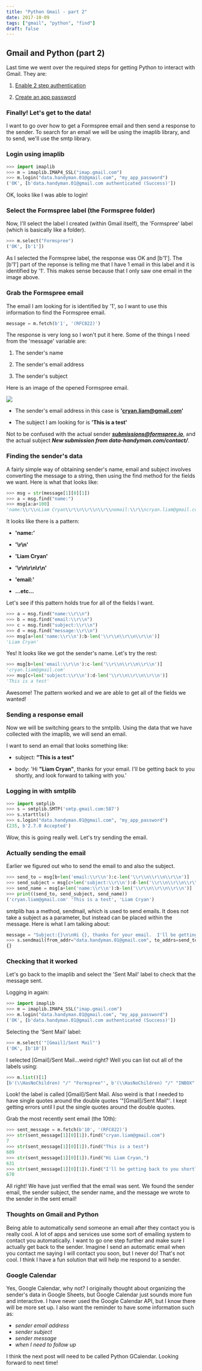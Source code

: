 ```yaml
---
title: "Python Gmail - part 2"
date: 2017-10-09
tags: ["gmail", "python", "find"]
draft: false
---
```


## Gmail and Python (part 2)

Last time we went over the required steps for getting Python to interact with
Gmail.  They are:

1)  [Enable 2 step authentication](/post/python-gmail1/#2-step-authentication)

2)  [Create an app password](/post/python-gmail1/#app-password)


### Finally! Let's get to the data!

I want to go over how to get a Formspree email and then send a response to the
sender.  To search for an email we will be using the imaplib library, and to send,
we'll use the smtp library.


### Login using imaplib

```python
>>> import imaplib
>>> m = imaplib.IMAP4_SSL("imap.gmail.com")
>>> m.login("data.handyman.01@gmail.com", "my_app_password")
('OK', [b'data.handyman.01@gmail.com authenticated (Success)'])
```

OK, looks like I was able to login!

### Select the Formspree label (the Formspree folder)

Now, I'll select the label I created (within Gmail itself),
the 'Formspree' label (which is basically like a folder).

```python
>>> m.select("Formspree")
('OK', [b'1'])
```

As I selected the Formspree label, the response was OK and [b'1'].  The
[b'1'] part of the reponse is telling me that I have 1 email in this label and
it is identified by '1'.  This makes sense because that I only saw one email in
the image above.

### Grab the Formspree email

The email I am looking for is identified by '1', so I want to use this information
to find the Formspree email.

```python
message = m.fetch(b'1', '(RFC822)')
```

The response is very long so I won't put it here.  Some of the things I need from
the 'message' variable are:

1.  The sender's name

2.  The sender's email address

3.  The sender's subject

Here is an image of the opened Formspree email.

<img src="/img/simplgmail2-2.png"> </img>

* The sender's email address in this case is **'cryan.liam@gmail.com'**

* The subject I am looking for is **'This is a test'**  

Not to be confused with the actual sender ***submissions@formspree.io***, and the
actual subject ***New submission from data-handyman.com/contact/***.


### Finding the sender's data

A fairly simple way of obtaining sender's name, email and subject involves converting
the message to a string, then using the find method for the fields we want.  Here is
what that looks like:

```python
>>> msg = str(message[1][0][1])
>>> a = msg.find("name:")
>>> msg[a:a+100]
'name:\\r\\nLiam Cryan\\r\\n\\r\\n\\r\\nemail:\\r\\ncryan.liam@gmail.com\\r\\n\\r\\n\\r\\nsubject:\\r\\nThis is a test\\'
```

It looks like there is a pattern:

* **'name:'**

* **'\\r\\n'**

* **'Liam Cryan'**

* **'\\r\\n\\r\\n\\r\\n'**

*  **'email:'**

*  **...etc...**


Let's see if this pattern holds true for all of the fields I want.

```python
>>> a = msg.find("name:\\r\\n")
>>> b = msg.find("email:\\r\\n")
>>> c = msg.find("subject:\\r\\n")
>>> d = msg.find("message:\\r\\n")
>>> msg[a+len('name:\\r\\n'):b-len('\\r\\n\\r\\n\\r\\n')]
'Liam Cryan'
```

Yes!  It looks like we got the sender's name.  Let's try the rest:

```python
>>> msg[b+len('email:\\r\\n'):c-len('\\r\\n\\r\\n\\r\\n')]
'cryan.liam@gmail.com'
>>> msg[c+len('subject:\\r\\n'):d-len('\\r\\n\\r\\n\\r\\n')]
'This is a test'
```

Awesome!  The pattern worked and we are able to get all of the fields we wanted!

### Sending a response email

Now we will be switching gears to the smtplib.  Using the data that we have collected
with the imaplib, we will send an email.

I want to send an email that looks something like:

* subject:  **"This is a test"**

* body:  'Hi **"Liam Cryan"**, thanks for your email.  I'll be getting back to you shortly,
and look forward to talking with you.'


### Logging in with smtplib

```python
>>> import smtplib
>>> s = smtplib.SMTP('smtp.gmail.com:587')
>>> s.starttls()
>>> s.login("data.handyman.01@gmail.com", "my_app_password")
(235, b'2.7.0 Accepted')
```

Wow, this is going really well.  Let's try sending the email.

### Actually sending the email

Earlier we figured out who to send the email to and also the subject.

```python
>>> send_to = msg[b+len('email:\\r\\n'):c-len('\\r\\n\\r\\n\\r\\n')]
>>> send_subject = msg[c+len('subject:\\r\\n'):d-len('\\r\\n\\r\\n\\r\\n')]
>>> send_name = msg[a+len('name:\\r\\n'):b-len('\\r\\n\\r\\n\\r\\n')]
>>> print((send_to, send_subject, send_name))
('cryan.liam@gmail.com' 'This is a test', 'Liam Cryan')
```

smtplib has a method, sendmail, which is used to send emails.  It does not
take a subject as a parameter, but instead can be placed within the message.  Here
is what I am talking about:

```python
message = "Subject:{}\n\nHi {}, thanks for your email.  I'll be getting back to you shortly and look forward to talking with you".format(send_subject, send_name)
>>> s.sendmail(from_addr="data.handyman.01@gmail.com", to_addrs=send_to, msg=message)
{}
```

### Checking that it worked

Let's go back to the imaplib and select the 'Sent Mail' label to check that the message sent.

Logging in again:

```python
>>> import imaplib
>>> m = imaplib.IMAP4_SSL("imap.gmail.com")
>>> m.login("data.handyman.01@gmail.com", "my_app_password")
('OK', [b'data.handyman.01@gmail.com authenticated (Success)'])
```

Selecting the 'Sent Mail' label:

```python
>>> m.select('"[Gmail]/Sent Mail"')
('OK', [b'10'])
```

I selected [Gmail]/Sent Mail...weird right?  Well you can list out all of the labels using:

```python
>>> m.list()[1]
[b'(\\HasNoChildren) "/" "Formspree"', b'(\\HasNoChildren) "/" "INBOX"', b'(\\HasChildren \\Noselect) "/" "[Gmail]"', b'(\\All \\HasNoChildren) "/" "[Gmail]/All Mail"', b'(\\Drafts \\HasNoChildren) "/" "[Gmail]/Drafts"', b'(\\HasNoChildren \\Important) "/" "[Gmail]/Important"', b'(\\HasNoChildren \\Sent) "/" "[Gmail]/Sent Mail"', b'(\\HasNoChildren \\Junk) "/" "[Gmail]/Spam"', b'(\\Flagged \\HasNoChildren) "/" "[Gmail]/Starred"', b'(\\HasNoChildren \\Trash) "/" "[Gmail]/Trash"']
```

Look!  the label is called [Gmail]/Sent Mail.  Also weird is that I needed to have single quotes
around the double quotes '"[Gmail]/Sent Mail"'.  I kept getting errors until I put the single
quotes around the double quotes.

Grab the most recently sent email (the 10th):

```python
>>> sent_message = m.fetch(b'10', '(RFC822)')
>>> str(sent_message[1][0][1]).find("cryan.liam@gmail.com")
7
>>> str(sent_message[1][0][1]).find("This is a test")
609
>>> str(sent_message[1][0][1]).find("Hi Liam Cryan,")
631
>>> str(sent_message[1][0][1]).find("I'll be getting back to you shortly and look forward to talking with you")
670
```

All right!  We have just verified that the email was sent.  We found the sender email,
the sender subject, the sender name, and the message we wrote to the sender in
the sent email!

### Thoughts on Gmail and Python

Being able to automatically send someone an email after they contact you is really
cool.  A lot of apps and services use some sort of emailing system to contact you
automatically.  I want to go one step further and make sure I actually get back to
the sender.  Imagine I send an automatic email when you contact me saying I will contact you soon, but I never do!
That's not cool.  I think I have a fun solution that will help me respond to
a sender.  

###  Google Calendar

Yes, Google Calendar, why not?  I originally thought about organizing
the sender's data in Google Sheets, but Google Calendar just sounds more
fun and interactive.  I have never used the Google Calendar API, but I know
there will be more set up.  I also want the reminder to have some information such as:

* *sender email address*
* *sender subject*
* *sender message*
* *when I need to follow up*

I think the next post will need to be called Python GCalendar.  Looking forward
to next time!
